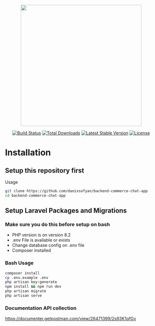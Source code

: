 <p align="center"><a href="https://laravel.com" target="_blank"><img src="https://raw.githubusercontent.com/laravel/art/master/logo-lockup/5%20SVG/2%20CMYK/1%20Full%20Color/laravel-logolockup-cmyk-red.svg" width="400"></a></p>

<p align="center">
<a href="https://travis-ci.org/laravel/framework"><img src="https://travis-ci.org/laravel/framework.svg" alt="Build Status"></a>
<a href="https://packagist.org/packages/laravel/framework"><img src="https://img.shields.io/packagist/dt/laravel/framework" alt="Total Downloads"></a>
<a href="https://packagist.org/packages/laravel/framework"><img src="https://img.shields.io/packagist/v/laravel/framework" alt="Latest Stable Version"></a>
<a href="https://packagist.org/packages/laravel/framework"><img src="https://img.shields.io/packagist/l/laravel/framework" alt="License"></a>
</p>

# Installation

## Setup this repository first

Usage

```bash
git clone https://github.com/danixsofyan/backend-commerce-chat-app
cd backend-commerce-chat-app
```

## Setup Laravel Packages and Migrations

### Make sure you do this before setup on bash

-   PHP version is on version 8.2
-   .env File is available or exists
-   Change database config on .env file
-   Composer installed

### Bash Usage

```bash
composer install
cp .env.example .env
php artisan key:generate
npm install && npm run dev
php artisan migrate
php artisan serve
```

### Documentation API collection

https://documenter.getpostman.com/view/26471399/2s93K1qfGv
